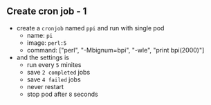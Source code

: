 ## Create cron job - 1
  * create a `cronjob` named `ppi` and run with single pod
    * name: `pi`
    * image: `perl:5`
    * command: ["perl", "-Mbignum=bpi", "-wle", "print bpi(2000)"]
  * and the settings is
    * run every `5` minites
    * save `2 completed` jobs
    * save `4 failed` jobs
    * never restart
    * stop pod after `8` seconds
 
## 

